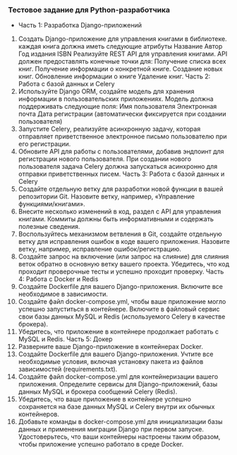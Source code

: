### Тестовое задание для Python-разработчика

- Часть 1: Разработка Django-приложений
1. Создать Django-приложение для управления книгами в библиотеке. каждая книга должна иметь следующие атрибуты
Название
Автор
Год издания
ISBN
Реализуйте REST API для управления книгами. API должен предоставлять конечные точки для:
Получение списка всех книг.
Получение информации о конкретной книге.
Создание новых книг.
Обновление информации о книге
Удаление книг.
Часть 2: Работа с базой данных и Celery
1. Используйте Django ORM, создайте модель для хранения информации в пользовательских приложениях. Модель должна поддерживать следующие поля:
Имя пользователя
Электронная почта
Дата регистрации (автоматически фиксируется при создании пользователя)
2. Запустите Celery, реализуйте асинхронную задачу, которая отправляет приветственное электронное письмо пользователю при его регистрации.
3. Обновите API для работы с пользователями, добавив эндпоинт для регистрации нового пользователя. При создании нового пользователя задача Celery должна запускаться асинхронно для отправки приветственных писем.
Часть 3: Работа с базой данных и Celery
1. Создайте отдельную ветку для разработки новой функции в вашей репозитории Git. Назовите ветку, например, «Управление функциями/книгами».
2. Внесите несколько изменений в код, раздел с API для управления книгами. Коммиты должны быть информативными и содержать полезные сведения.
3. Воспользуйтесь механизмом ветвления в Git, создайте отдельную ветку для исправления ошибок в коде вашего приложения. Назовите ветку, например, исправление ошибок/регистрацию.
4. Создайте запрос на включение (или запрос на слияние) для слияния веток обратно в основную ветку вашего проекта. Убедитесь, что код проходит проверочные тесты и успешно проходит проверку.
Часть 4: Работа с Docker и Redis
1. Создайте Dockerfile для вашего Django-приложения. Включите все необходимое в зависимости.
2. Создайте файл docker-compose.yml, чтобы ваше приложение могло успешно запуститься в контейнере. Включите в файловый сервис свои базы данных MySQL и Redis (используемого Celery в качестве брокера).
3. Убедитесь, что приложение в контейнере продолжает работать с MySQL и Redis.
Часть 5: Докер
1. Разверните ваше Django-приложение в контейнерах Docker.
2. Создайте Dockerfile для вашего Django-приложения. Учтите все необходимые условия, включая установку пакета из файлов зависимостей (requirements.txt).
3. Создайте файл docker-compose.yml для контейнеризации вашего приложения. Определите сервисы для Django-приложений, базы данных MySQL и брокера сообщений Celery (Redis).
4. Убедитесь, что ваше приложение в контейнере успешно сохраняется на базе данных MySQL и Celery внутри их обычных контейнеров.
5. Добавьте команды в docker-compose.yml для инициализации базы данных и применения миграции Django при первом запуске.
Удостоверьтесь, что ваши контейнеры настроены таким образом, чтобы приложение успешно работало в среде Docker.
